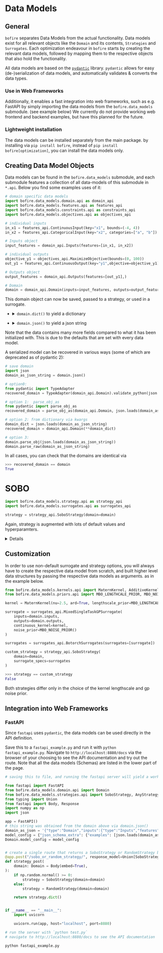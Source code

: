 # Data Models


## General

`bofire` separates Data Models from the actual functionality. Data models exist for all relevant objects like the `Domain` and its contents, `Strategies` and `Surrogates`. 
Each optimization endeavour in `bofire` starts by creating the relevant data models, followed by mapping them to the respective objects that also hold the functionality.

All data models are based on the [`pydantic`](https://docs.pydantic.dev/latest/) library. `pydantic` allows for easy (de-)serialization 
of data models, and automatically validates & converts the data types.

### Use in Web Frameworks

Additionally, it enables a fast integration into web frameworks, such as e.g. 
FastAPI by simply importing the data models from the `bofire.data_models`
submodule. (see example below)
We currently do not provide working web frontend and backend examples, but have this planned for the future. 


### Lightweight installation

The data models can be installed separately from the main package. by installing via `pip install bofire`, instead of  `pip install bofire[optimization]`, you can install the data models only. 


## Creating Data Model Objects

Data models can be found in the `bofire.data_models` submodule, and each submodule features a collection of all data-models of this submodule in `*.api`. Below you find some examples uses of it:

```python
# domain specific data models
import bofire.data_models.domain.api as domain_api
import bofire.data_models.features.api as features_api
import bofire.data_models.constraints.api as constraints_api
import bofire.data_models.objectives.api as objectives_api

# individual inputs
in_x1 = features_api.ContinuousInput(key="x1", bounds=(-4, 4))
in_x2 = features_api.CategoricalInput(key="x2", categories=["a", "b"])

# Inputs object
input_features = domain_api.Inputs(features=[in_x1, in_x2])

# individual outputs
objective_y1 = objectives_api.MaximizeObjective(bounds=(0, 100))
out_y1 = features_api.ContinuousOutput(key="y1",objective=objective_y1)

# Outputs object
output_features = domain_api.Outputs(features=[out_y1],)

# Domain
domain = domain_api.Domain(inputs=input_features, outputs=output_features)
```
This domain object can now be saved, passed to a strategy, or used in a surrogate. 

* <details>
  <summary><code>domain.dict()</code> to yield a dictionary</summary>
    <pre><code>
    # printout of domain.dict()
    { 'constraints': {'constraints': [], 'type': 'Constraints'},
        'inputs': { 'features': [ { 'bounds': (-4.0, 4.0),
                                    'key': 'x1',
                                    'local_relative_bounds': (inf, inf),
                                    'stepsize': None,
                                    'type': 'ContinuousInput',
                                    'unit': None},
                                { 'allowed': [True, True],
                                    'categories': ['a', 'b'],
                                    'key': 'x2',
                                    'type': 'CategoricalInput'}],
                    'type': 'Inputs'},
        'outputs': { 'features': [ { 'key': 'y1',
                                    'objective': { 'bounds': (0.0, 100.0),
                                                    'type': 'MaximizeObjective',
                                                    'w': 1},
                                    'type': 'ContinuousOutput',
                                    'unit': None}],
                    'type': 'Outputs'},
        'type': 'Domain'}
    </code></pre>
</details>

* <details>
  <summary><code>domain.json()</code> to yield a json string</summary>
    <pre><code>
    # printout of domain.json(); as domain.model_dump_json(indent=2)
    {
    "type": "Domain",
    "inputs": {
        "type": "Inputs",
        "features": [
        {
            "type": "ContinuousInput",
            "key": "x1",
            "unit": null,
            "bounds": [
            -4.0,
            4.0
            ],
            "local_relative_bounds": [
            Infinity,
            Infinity
            ],
            "stepsize": null
        },
        {
            "type": "CategoricalInput",
            "key": "x2",
            "categories": [
            "a",
            "b"
            ],
            "allowed": [
            true,
            true
            ]
        }
        ]
    },
    "outputs": {
        "type": "Outputs",
        "features": [
        {
            "type": "ContinuousOutput",
            "key": "y1",
            "unit": null,
            "objective": {
            "type": "MaximizeObjective",
            "w": 1.0,
            "bounds": [
                0.0,
                100.0
            ]
            }
        }
        ]
    },
    "constraints": {
        "type": "Constraints",
        "constraints": []
    }
    }
    </code></pre>
</details>

Note that the data contains many more fields compared to what it has been initialized with. This is due to the defaults that are set with every data model.

A serialized model can be recovered in various ways (some of which are deprecated as of pydantic 2):
```python
# save domain
import json
domain_as_json_string = domain.json()

# option0:
from pydantic import TypeAdapter
recovered_domain = TypeAdapter(domain_api.Domain).validate_python(json.loads(domain_as_json_string))

# option 1:  parse_obj_as
from pydantic import parse_obj_as
recovered_domain = parse_obj_as(domain_api.Domain, json.loads(domain_as_json_string))

# option 2: from dictionary via kwargs
domain_dict = json.loads(domain_as_json_string)
recovered_domain = domain_api.Domain(**domain_dict)

# option 3:
domain.parse_obj(json.loads(domain_as_json_string))
domain.parse_raw(domain_as_json_string)
```

In all cases,
you can check that the domains are identical via

```python 
>>> recovered_domain == domain
True
```



# SOBO 
```python 
import bofire.data_models.strategy.api as strategy_api
import bofire.data_models.surrogates.api as surrogates_api

strategy = strategy_api.SoboStrategy(domain=domain)
```
Again, strategy is augmented with lots of default values and hyperparamters. 

<details> strategy.dict() 
    <pre><code>
{
  "type": "SoboStrategy",
  "domain": {
    "type": "Domain",
    "inputs": {
      "type": "Inputs",
      "features": [
        {
          "type": "ContinuousInput",
          "key": "x1",
          "unit": null,
          "bounds": [
            -4.0,
            4.0
          ],
          "local_relative_bounds": [
            Infinity,
            Infinity
          ],
          "stepsize": null
        },
        {
          "type": "CategoricalInput",
          "key": "x2",
          "categories": [
            "a",
            "b"
          ],
          "allowed": [
            true,
            true
          ]
        }
      ]
    },
    "outputs": {
      "type": "Outputs",
      "features": [
        {
          "type": "ContinuousOutput",
          "key": "y1",
          "unit": null,
          "objective": {
            "type": "MaximizeObjective",
            "w": 1.0,
            "bounds": [
              0.0,
              100.0
            ]
          }
        }
      ]
    },
    "constraints": {
      "type": "Constraints",
      "constraints": []
    }
  },
  "seed": null,
  "num_sobol_samples": 512,
  "num_restarts": 8,
  "num_raw_samples": 1024,
  "descriptor_method": "EXHAUSTIVE",
  "categorical_method": "EXHAUSTIVE",
  "discrete_method": "EXHAUSTIVE",
  "surrogate_specs": {
    "surrogates": [
      {
        "hyperconfig": {
          "type": "MixedSingleTaskGPHyperconfig",
          "hyperstrategy": "FactorialStrategy",
          "inputs": {
            "type": "Inputs",
            "features": [
              {
                "type": "CategoricalInput",
                "key": "continuous_kernel",
                "categories": [
                  "rbf",
                  "matern_1.5",
                  "matern_2.5"
                ],
                "allowed": [
                  true,
                  true,
                  true
                ]
              },
              {
                "type": "CategoricalInput",
                "key": "prior",
                "categories": [
                  "mbo",
                  "botorch"
                ],
                "allowed": [
                  true,
                  true
                ]
              },
              {
                "type": "CategoricalInput",
                "key": "ard",
                "categories": [
                  "True",
                  "False"
                ],
                "allowed": [
                  true,
                  true
                ]
              }
            ]
          },
          "n_iterations": null,
          "target_metric": "MAE"
        },
        "aggregations": null,
        "type": "MixedSingleTaskGPSurrogate",
        "inputs": {
          "type": "Inputs",
          "features": [
            {
              "type": "ContinuousInput",
              "key": "x1",
              "unit": null,
              "bounds": [
                -4.0,
                4.0
              ],
              "local_relative_bounds": [
                Infinity,
                Infinity
              ],
              "stepsize": null
            },
            {
              "type": "CategoricalInput",
              "key": "x2",
              "categories": [
                "a",
                "b"
              ],
              "allowed": [
                true,
                true
              ]
            }
          ]
        },
        "outputs": {
          "type": "Outputs",
          "features": [
            {
              "type": "ContinuousOutput",
              "key": "y1",
              "unit": null,
              "objective": {
                "type": "MaximizeObjective",
                "w": 1.0,
                "bounds": [
                  0.0,
                  100.0
                ]
              }
            }
          ]
        },
        "input_preprocessing_specs": {
          "x2": "ONE_HOT"
        },
        "dump": null,
        "scaler": "NORMALIZE",
        "output_scaler": "STANDARDIZE",
        "continuous_kernel": {
          "type": "MaternKernel",
          "ard": true,
          "nu": 2.5,
          "lengthscale_prior": {
            "type": "GammaPrior",
            "concentration": 3.0,
            "rate": 6.0
          }
        },
        "categorical_kernel": {
          "type": "HammondDistanceKernel",
          "ard": true
        },
        "noise_prior": {
          "type": "GammaPrior",
          "concentration": 1.1,
          "rate": 0.05
        }
      }
    ]
  },
  "outlier_detection_specs": null,
  "min_experiments_before_outlier_check": 1,
  "frequency_check": 1,
  "frequency_hyperopt": 0,
  "folds": 5,
  "local_search_config": null,
  "acquisition_function": {
    "type": "qLogNEI",
    "prune_baseline": true
  }
}
    </code></pre>
</details>

## Customization

In order to use non-default surrogate and strategy options, you will always have to create the respective data model from scratch, and built higher level data structures by passing the respective data models as arguments. as in the example below.

```python
from bofire.data_models.kernels.api import MaternKernel, AdditiveKernel
from bofire.data_models.priors.api import MBO_LENGTHCALE_PRIOR, MBO_NOISE_PRIOR

kernel = MaternKernel(nu=2.5, ard=True, lengthscale_prior=MBO_LENGTHCALE_PRIOR())

surrogate = surrogates_api.MixedSingleTaskGPSurrogate(
    inputs=domain.inputs,
    outputs=domain.outputs,
    continuous_kernel=kernel,
    noise_prior=MBO_NOISE_PRIOR()
)

surrogates = surrogates_api.BotorchSurrogates(surrogates=[surrogate])

custom_strategy = strategy_api.SoboStrategy(
    domain=domain,
    surrogate_specs=surrogates
)

>>> strategy == custom_strategy
False
``` 
Both strategies differ only in the choice of the kernel lengthscale and gp noise prior. 

 



## Integration into Web Frameworks

### FastAPI

Since `fastapi` uses `pydantic`, the data models can be used directly in the API definition. 

Save this to a `fastapi_example.py` and run it with `python fastapi_example.py`. Navigate to `http://localhost:8880/docs` via the browser of your choosing to see the API documentation and try out the route. Note that all the data models (Schemas) are listed in the lower part of the page.

```python
# saving this to file, and running the fastapi server will yield a working api endpoint with openapi documentation, which is very useful for browsing through!

from fastapi import FastAPI
from bofire.data_models.domain.api import Domain
from bofire.data_models.strategies.api import SoboStrategy, AnyStrategy, RandomStrategy
from typing import Union
from fastapi import Body, Response
import numpy as np
import json

app = FastAPI()
# this string was obtained from the domain above via domain.json()
domain_as_json = '{"type":"Domain","inputs":{"type":"Inputs","features":[{"type":"ContinuousInput","key":"x1","unit":null,"bounds":[-4.0,4.0],"local_relative_bounds":[Infinity,Infinity],"stepsize":null},{"type":"CategoricalInput","key":"x2","categories":["a","b"],"allowed":[true,true]}]},"outputs":{"type":"Outputs","features":[{"type":"ContinuousOutput","key":"y1","unit":null,"objective":{"type":"MaximizeObjective","w":1.0,"bounds":[0.0,100.0]}}]},"constraints":{"type":"Constraints","constraints":[]}}'
model_config = {"json_schema_extra": {"examples": [json.loads(domain_as_json)]}}
Domain.model_config = model_config


# create a single route that returns a SoboStrategy or RandomStrategy based on a coin flip
@app.post("/sobo_or_random_strategy/", response_model=Union[SoboStrategy, RandomStrategy])
def strategy_post(
    domain: Domain = Body(embed=True),
):
    if np.random.normal() >= 0:
        strategy = SoboStrategy(domain=domain)
    else:
        strategy = RandomStrategy(domain=domain)

    return strategy.dict()


if __name__ == "__main__":
    import uvicorn

    uvicorn.run(app, host="localhost", port=8880)

# run the server with `python test.py` 
# navigate to http://localhost:8880/docs to see the API documentation
```

```bash
python fastapi_example.py
```